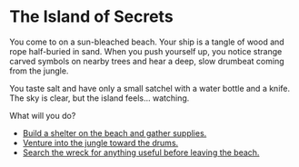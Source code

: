 # The Island of Secrets

You come to on a sun-bleached beach. Your ship is a tangle of wood and rope half-buried in sand. When you push yourself up, you notice strange carved symbols on nearby trees and hear a deep, slow drumbeat coming from the jungle.

You taste salt and have only a small satchel with a water bottle and a knife. The sky is clear, but the island feels… watching.

What will you do?

- [Build a shelter on the beach and gather supplies.](beach.md)
- [Venture into the jungle toward the drums.](jungle.md)
- [Search the wreck for anything useful before leaving the beach.](wreck.md)
